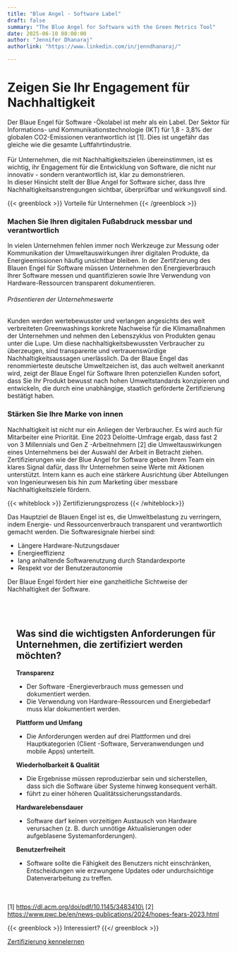 ```yaml
---
title: "Blue Angel - Software Label"
draft: false
summary: "The Blue Angel for Software with the Green Metrics Tool"
date: 2025-06-10 08:00:00
author: "Jennifer Dhanaraj"
authorlink: "https://www.linkedin.com/in/jenndhanaraj/"

---
```


# Zeigen Sie Ihr Engagement für Nachhaltigkeit

Der Blaue Engel für Software -Ökolabel ist mehr als ein Label. Der Sektor für Informations- und Kommunikationstechnologie (IKT) für 1,8 - 3,8% der globalen CO2-Emissionen verantwortlich ist [1]. Dies ist ungefähr das gleiche wie die gesamte Luftfahrtindustrie. \
\
Für Unternehmen, die mit Nachhaltigkeitszielen übereinstimmen, ist es wichtig, ihr Engagement für die Entwicklung von Software, die nicht nur innovativ - sondern verantwortlich ist, klar zu demonstrieren. \
In dieser Hinsicht stellt der Blue Angel for Software sicher, dass Ihre Nachhaltigkeitsanstrengungen sichtbar, überprüfbar und wirkungsvoll sind.

{{< greenblock >}}
Vorteile für Unternehmen
{{< /greenblock >}}

### Machen Sie Ihren digitalen Fußabdruck messbar und verantwortlich

In vielen Unternehmen fehlen immer noch Werkzeuge zur Messung oder Kommunikation der Umweltauswirkungen ihrer digitalen Produkte, da Energieemissionen häufig unsichtbar bleiben. In der Zertifzierung des Blauen Engel für Software müssen Unternehmen den Energieverbrauch Ihrer Software messen und quantifizieren sowie Ihre Verwendung von Hardware-Ressourcen transparent dokumentieren.

###### Präsentieren der Unternehmeswerte

Kunden werden wertebewusster und verlangen angesichts des weit verbreiteten Greenwashings konkrete Nachweise für die Klimamaßnahmen der Unternehmen und nehmen den Lebenszyklus von Produkten genau unter die Lupe. Um diese nachhaltigkeitsbewussten Verbraucher zu überzeugen, sind transparente und vertrauenswürdige Nachhaltigkeitsaussagen unerlässlich. Da der Blaue Engel das renommierteste deutsche Umweltzeichen ist, das auch weltweit anerkannt wird, zeigt der Blaue Engel für Software Ihren potenziellen Kunden sofort, dass Sie Ihr Produkt bewusst nach hohen Umweltstandards konzipieren und entwickeln, die durch eine unabhängige, staatlich geförderte Zertifizierung bestätigt haben.

### Stärken Sie Ihre Marke von innen

Nachhaltigkeit ist nicht nur ein Anliegen der Verbraucher. Es wird auch für Mitarbeiter eine Priorität. Eine 2023 Deloitte-Umfrage ergab, dass fast 2 von 3 Millennials und Gen Z -Arbeitnehmern [2] die Umweltauswirkungen eines Unternehmens bei der Auswahl der Arbeit in Betracht ziehen. Zertifizierungen wie der Blue Angel for Software geben Ihrem Team ein klares Signal dafür, dass Ihr Unternehmen seine Werte mit Aktionen unterstützt. Intern kann es auch eine stärkere Ausrichtung über Abteilungen von Ingenieurwesen bis hin zum Marketing über messbare Nachhaltigkeitsziele fördern.


{{< whiteblock >}}
Zertifizierungsprozess
{{< /whiteblock>}}


Das Hauptziel de Blauen Engel ist es, die Umweltbelastung zu verringern, indem Energie- und Ressourcenverbrauch transparent und verantwortlich gemacht werden. Die Softwaresignale hierbei sind:
- Längere Hardware-Nutzungsdauer
- Energieeffizienz
- lang anhaltende Softwarenutzung durch Standardexporte
- Respekt vor der Benutzerautonomie

Der Blaue Engel fördert hier eine ganzheitliche Sichtweise der Nachhaltigkeit der Software.

<br>

<div id = "infobox" style = "border: 1px fest #333; padding: 20px; margin-bottom: 10px;">

## Was sind die wichtigsten Anforderungen für Unternehmen, die zertifiziert werden möchten?

**Transparenz**
- Der Software -Energieverbrauch muss gemessen und dokumentiert werden.
- Die Verwendung von Hardware-Ressourcen und Energiebedarf muss klar dokumentiert werden.

**Plattform und Umfang**
- Die Anforderungen werden auf drei Plattformen und drei Hauptkategorien (Client -Software, Serveranwendungen und mobile Apps) unterteilt.

**Wiederholbarkeit & Qualität**
- Die Ergebnisse müssen reproduzierbar sein und sicherstellen, dass sich die Software über Systeme hinweg konsequent verhält.
- führt zu einer höheren Qualitätssicherungsstandards.

**Hardwarelebensdauer**
- Software darf keinen vorzeitigen Austausch von Hardware verursachen (z. B. durch unnötige Aktualisierungen oder aufgeblasene Systemanforderungen).

**Benutzerfreiheit**
- Software sollte die Fähigkeit des Benutzers nicht einschränken, Entscheidungen wie erzwungene Updates oder undurchsichtige Datenverarbeitung zu treffen.

</div>

[1] https://dl.acm.org/doi/pdf/10.1145/3483410\
[2] https://www.pwc.be/en/news-publications/2024/hopes-fears-2023.html

{{< greenblock >}}
Interessiert?
{{</ greenblock >}}

<div class="btn-one">
    <a href="/services/blauer-engel"><span>Zertifizierung kennelernen</span></a>
</div>

